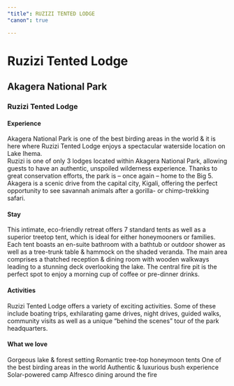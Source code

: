 ```yaml
---
"title": RUZIZI TENTED LODGE
"canon": true

---
```


# Ruzizi Tented Lodge
## Akagera National Park
### Ruzizi Tented Lodge

#### Experience
Akagera National Park is one of the best birding areas in the world &amp; it is here where Ruzizi Tented Lodge enjoys a spectacular waterside location on Lake Ihema.  
Ruzizi is one of only 3 lodges located within Akagera National Park, allowing guests to have an authentic, unspoiled wilderness experience.
Thanks to great conservation efforts, the park is – once again – home to the Big 5.  Akagera is a scenic drive from the capital city, Kigali, offering the perfect opportunity to see savannah animals after a gorilla- or chimp-trekking safari.

#### Stay
This intimate, eco-friendly retreat offers 7 standard tents as well as a superior treetop tent, which is ideal for either honeymooners or families.  
Each tent boasts an en-suite bathroom with a bathtub or outdoor shower as well as a tree-trunk table &amp; hammock on the shaded veranda.
The main area comprises a thatched reception &amp; dining room with wooden walkways leading to a stunning deck overlooking the lake.  The central fire pit is the perfect spot to enjoy a morning cup of coffee or pre-dinner drinks.

#### Activities
Ruzizi Tented Lodge offers a variety of exciting activities.  Some of these include boating trips, exhilarating game drives, night drives, guided walks, community visits as well as a unique “behind the scenes” tour of the park headquarters.


#### What we love
Gorgeous lake &amp; forest setting
Romantic tree-top honeymoon tents
One of the best birding areas in the world 
Authentic &amp; luxurious bush experience
Solar-powered camp
Alfresco dining around the fire